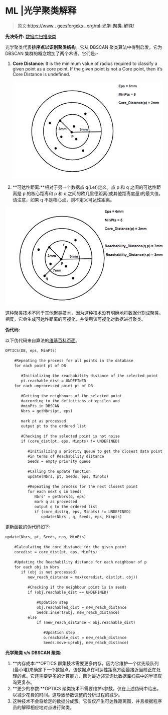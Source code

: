 # ML |光学聚类解释

> 原文:[https://www . geesforgeks . org/ml-光学-聚类-解释/](https://www.geeksforgeeks.org/ml-optics-clustering-explanation/)

**先决条件:** [数据库扫描聚类](https://www.geeksforgeeks.org/dbscan-clustering-in-ml-density-based-clustering/)

光学聚类代表**排序点以识别聚类结构**。它从 DBSCAN 聚类算法中得到启发。它为 DBSCAN 集群的概念增加了两个术语。它们是:-

1.  **Core Distance:** It is the minimum value of radius required to classify a given point as a core point. If the given point is not a Core point, then it’s Core Distance is undefined.

    ![](img/f03148cd3d5ccadea2bf50248ee7f22b.png)

2.  **可达性距离:**相对于另一个数据点 q(Let)定义。点 p 和 q 之间的可达性距离是 p 的核心距离和 p 和 q 之间的欧几里德距离(或其他距离度量)的最大值。请注意，如果 q 不是核心点，则不定义可达性距离。

![](img/d1e487d9889911aff65e58fec3443c46.png)

这种聚类技术不同于其他聚类技术，因为这种技术没有明确地将数据分割成聚类。相反，它会生成可达性距离的可视化，并使用该可视化对数据进行聚类。

**伪代码:**

以下伪代码来自算法的[维基百科页面](https://en.wikipedia.org/wiki/OPTICS_algorithm)。

```
OPTICS(DB, eps, MinPts)

    #Repeating the process for all points in the database
    for each point pt of DB

       #Initializing the reachability distance of the selected point
       pt.reachable_dist = UNDEFINED
    for each unprocessed point pt of DB

       #Getting the neighbours of the selected point
       #according to the definitions of epsilon and
       #minPts in DBSCAN
       Nbrs = getNbrs(pt, eps)

       mark pt as processed
       output pt to the ordered list

       #Checking if the selected point is not noise
       if (core_dist(pt, eps, Minpts) != UNDEFINED)

          #Initializing a priority queue to get the closest data point
          #in terms of Reachability distance
          Seeds = empty priority queue

          #Calling the update function
          update(Nbrs, pt, Seeds, eps, Minpts)

          #Repeating the process for the next closest point
          for each next q in Seeds
             Nbrs' = getNbrs(q, eps)
             mark q as processed
             output q to the ordered list
             if (core_dist(q, eps, Minpts) != UNDEFINED)
                update(Nbrs', q, Seeds, eps, Minpts)

```

更新函数的伪代码如下:

```
update(Nbrs, pt, Seeds, eps, MinPts)

    #Calculating the core distance for the given point
    coredist = core_dist(pt, eps, MinPts)

    #Updating the Reachability distance for each neighbour of p
    for each obj in Nbrs
       if (obj is not processed)
          new_reach_distance = max(coredist, dist(pt, obj))

          #Checking if the neighbour point is in seeds
          if (obj.reachable_dist == UNDEFINED)

              #Updation step
              obj.reachabled_dist = new_reach_distance
              Seeds.insert(obj, new_reach_distance)
          else               
              if (new_reach_distance < obj.reachable_dist)

                 #Updation step
                 o.reachable_dist = new_reach_distance
                 Seeds.move-up(obj, new_reach_distance)

```

**光学聚类 v/s DBSCAN 聚类:**

1.  **内存成本:**OPTICS 群集技术需要更多内存，因为它维护一个优先级队列(最小堆)来确定下一个数据点，该数据点在可达性距离方面最接近当前正在处理的点。它还需要更多的计算能力，因为最近邻查询比数据库扫描中的半径查询更复杂。
2.  **更少的参数:**OPTICS 聚类技术不需要维护ε参数，仅在上述伪码中给出，以减少花费的时间。这导致参数调整的分析过程的减少。
3.  <strongpartitioning :="" strong="">这种技术不会将给定的数据分成簇。它仅仅产生可达性距离图，并且根据程序员的解释相应地对点进行聚类。</strongpartitioning>